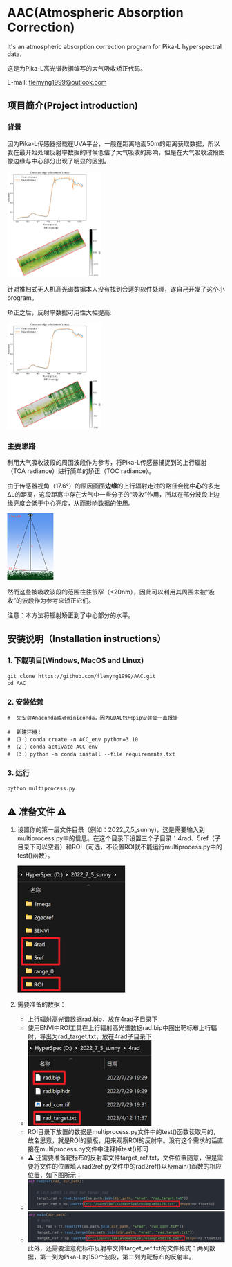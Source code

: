 # AAC(Atmospheric Absorption Correction)
It's an atmospheric absorption correction program for Pika-L hyperspectral data.

这是为Pika-L高光谱数据编写的大气吸收矫正代码。

E-mail: flemyng1999@outlook.com

## 项目简介(Project introduction)

### 背景

因为Pika-L传感器搭载在UVA平台，一般在距离地面50m的距离获取数据，所以我在最开始处理反射率数据的时候低估了大气吸收的影响，但是在大气吸收波段图像边缘与中心部分出现了明显的区别。

<img src="docs\imgs\center_edge.png" alt="center_egde_ref" style="zoom:24%;" />



针对推扫式无人机高光谱数据本人没有找到合适的软件处理，遂自己开发了这个小program。

矫正之后，反射率数据可用性大幅提高:

<img src="docs\imgs\center_edge_corr.png" alt="center_edge_ref_corr" style="zoom:24%;" />

### 主要思路

利用大气吸收波段的周围波段作为参考，将Pika-L传感器捕捉到的上行辐射（TOA radiance）进行简单的矫正（TOC radiance）。

由于传感器视角（17.6°）的原因画面**边缘**的上行辐射走过的路径会比**中心**的多走ΔL的距离，这段距离中存在大气中一些分子的“吸收”作用，所以在部分波段上边缘亮度会低于中心亮度，从而影响数据的使用。

<img src="docs/imgs/IMG_0987.PNG" alt="p1" style="zoom:15%;" />

然而这些被吸收波段的范围往往很窄（<20nm），因此可以利用其周围未被“吸收”的波段作为参考来矫正它们。

注意：本方法将辐射矫正到了中心部分的水平。

## 安装说明（Installation instructions）

### 1. 下载项目(Windows, MacOS and Linux)

```
git clone https://github.com/flemyng1999/AAC.git
cd AAC
```

### 2. 安装依赖

```
#  先安装Anaconda或者miniconda，因为GDAL包用pip安装会一直报错

#  新建环境：
# （1.）conda create -n ACC_env python=3.10
# （2.）conda activate ACC_env
# （3.）python -m conda install --file requirements.txt
```

### 3. 运行

```
python multiprocess.py
```

##  :warning: 准备文件 :warning:

1. 设置你的第一层文件目录（例如：2022_7_5_sunny)，这是需要输入到multiprocess.py中的信息。在这个目录下设置三个子目录：4rad、5ref（子目录下可以空着）和ROI（可选，不设置ROI就不能运行multiprocess.py中的test()函数）。

   <img src="docs/imgs/Snipaste_2023-04-18_00-10-57.png" alt="p2" style="zoom:50%;" />

1. 需要准备的数据：

   - 上行辐射高光谱数据rad.bip，放在4rad子目录下
   - 使用ENVI中ROI工具在上行辐射高光谱数据rad.bip中圈出靶标布上行辐射，导出为rad_target.txt，放在4rad子目录下
   - <img src="docs/imgs/Snipaste_2023-04-18_00-34-41.png" alt="p3" style="zoom:50%;" />
   - ROI目录下放置的数据是multiprocess.py文件中的test()函数读取用的，故名思意，就是ROI的蒙版，用来观察ROI的反射率。没有这个需求的话直接在multiprocess.py文件中注释掉test()即可
   - :warning: 还需要准备靶标布的反射率文件target_ref.txt，文件位置随意，但是需要将文件的位置填入rad2ref.py文件中的rad2ref()以及main()函数的相应位置，如下图所示：
   - <img src="docs/imgs/Snipaste_2023-04-18_00-42-25.png" alt="p4" style="zoom:75%;" />
   - <img src="docs/imgs/Snipaste_2023-04-18_00-42-54.png" alt="p4" style="zoom:75%;" />
     此外，还需要注意靶标布反射率文件target_ref.txt的文件格式：两列数据，第一列为Pika-L的150个波段，第二列为靶标布的反射率。
